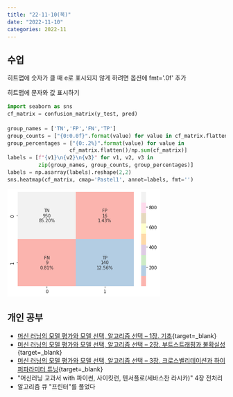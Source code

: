 ```yaml
---
title: "22-11-10(목)"
date: "2022-11-10"
categories: 2022-11
---
```


## 수업

히트맵에 숫자가 클 때 e로 표시되지 않게 하려면 옵션에 fmt='.0f' 추가

히트맵에 문자와 값 표시하기

```python
import seaborn as sns
cf_matrix = confusion_matrix(y_test, pred)

group_names = ['TN','FP','FN','TP']
group_counts = ["{0:0.0f}".format(value) for value in cf_matrix.flatten()]
group_percentages = ["{0:.2%}".format(value) for value in
                    cf_matrix.flatten()/np.sum(cf_matrix)]
labels = [f"{v1}\n{v2}\n{v3}" for v1, v2, v3 in
          zip(group_names, group_counts, group_percentages)]
labels = np.asarray(labels).reshape(2,2)
sns.heatmap(cf_matrix, cmap='Pastel1', annot=labels, fmt='')
```

![](images/2022-11-10-12-04-06.png)

## 개인 공부

- [머신 러닝의 모델 평가와 모델 선택, 알고리즘 선택 – 1장. 기초](https://tensorflow.blog/%eb%a8%b8%ec%8b%a0-%eb%9f%ac%eb%8b%9d%ec%9d%98-%eb%aa%a8%eb%8d%b8-%ed%8f%89%ea%b0%80%ec%99%80-%eb%aa%a8%eb%8d%b8-%ec%84%a0%ed%83%9d-%ec%95%8c%ea%b3%a0%eb%a6%ac%ec%a6%98-%ec%84%a0%ed%83%9d-1/){target=_blank}
- [머신 러닝의 모델 평가와 모델 선택, 알고리즘 선택 – 2장. 부트스트래핑과 불확실성](https://tensorflow.blog/%eb%a8%b8%ec%8b%a0-%eb%9f%ac%eb%8b%9d%ec%9d%98-%eb%aa%a8%eb%8d%b8-%ed%8f%89%ea%b0%80%ec%99%80-%eb%aa%a8%eb%8d%b8-%ec%84%a0%ed%83%9d-%ec%95%8c%ea%b3%a0%eb%a6%ac%ec%a6%98-%ec%84%a0%ed%83%9d-2/){target=_blank}
- [머신 러닝의 모델 평가와 모델 선택, 알고리즘 선택 – 3장. 크로스밸리데이션과 하이퍼파라미터 튜닝](https://tensorflow.blog/%eb%a8%b8%ec%8b%a0-%eb%9f%ac%eb%8b%9d%ec%9d%98-%eb%aa%a8%eb%8d%b8-%ed%8f%89%ea%b0%80%ec%99%80-%eb%aa%a8%eb%8d%b8-%ec%84%a0%ed%83%9d-%ec%95%8c%ea%b3%a0%eb%a6%ac%ec%a6%98-%ec%84%a0%ed%83%9d-3/){target=_blank}
- "머신러닝 교과서 with 파이썬, 사이킷런, 텐서플로(세바스찬 라시카)" 4장 전처리
- 알고리즘 큐 "프린터"를 풀었다
